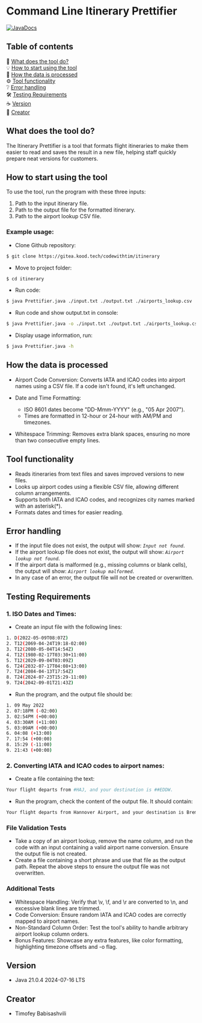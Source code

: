# Command Line Itinerary Prettifier

[![JavaDocs](https://img.shields.io/badge/JavaDocs-Reference-blue)](https://github.com/yourusername/itinerary-prettifier)

## Table of contents

🚀 [What does the tool do?](#what-does-the-tool-do)<br/>
💡 [How to start using the tool](#how-to-start-using-the-tool)<br/>
💾 [How the data is processed](#how-the-data-is-processed)<br/>
⚙️ [Tool functionality](#tool-functionality)<br/>
❔ [Error handling](#error-handling)<br/>
🛠️ [Testing Requirements](#testing-requirements)<br/>
☕ [Version](#version)<br/>
🤝 [Creator](#creator)

## What does the tool do?

The Itinerary Prettifier is a tool that formats flight itineraries to make them easier to read and saves the result in a new file, helping staff quickly prepare neat versions for customers.

## How to start using the tool

To use the tool, run the program with these three inputs:

1. Path to the input itinerary file.
2. Path to the output file for the formatted itinerary.
3. Path to the airport lookup CSV file.

### Example usage:

- Clone Github repository:

```bash
$ git clone https://gitea.kood.tech/codewithtim/itinerary
```

- Move to project folder:

```bash
$ cd itinerary
```

- Run code:

```bash
$ java Prettifier.java ./input.txt ./output.txt ./airports_lookup.csv
```

- Run code and show output.txt in console:

```bash
$ java Prettifier.java -o ./input.txt ./output.txt ./airports_lookup.csv
```

- Display usage information, run:

```bash
$ java Prettifier.java -h
```

## How the data is processed

- Airport Code Conversion: Converts IATA and ICAO codes into airport names using a CSV file. If a code isn't found, it's left unchanged.

- Date and Time Formatting:

  - ISO 8601 dates become "DD-Mmm-YYYY" (e.g., "05 Apr 2007").
  - Times are formatted in 12-hour or 24-hour with AM/PM and timezones.

- Whitespace Trimming: Removes extra blank spaces, ensuring no more than two consecutive empty lines.

## Tool functionality

- Reads itineraries from text files and saves improved versions to new files.
- Looks up airport codes using a flexible CSV file, allowing different column arrangements.
- Supports both IATA and ICAO codes, and recognizes city names marked with an asterisk(\*).
- Formats dates and times for easier reading.

## Error handling

- If the input file does not exist, the output will show: _`Input not found`_.
- If the airport lookup file does not exist, the output will show: _`Airport lookup not found`_.
- If the airport data is malformed (e.g., missing columns or blank cells), the output will show: _`Airport lookup malformed`_.
- In any case of an error, the output file will not be created or overwritten.

## Testing Requirements

### 1. **ISO Dates and Times**:

- Create an input file with the following lines:

```bash
1. D(2022-05-09T08:07Z)
2. T12(2069-04-24T19:18-02:00)
3. T12(2080-05-04T14:54Z)
4. T12(1980-02-17T03:30+11:00)
5. T12(2029-09-04T03:09Z)
6. T24(2032-07-17T04:08+13:00)
7. T24(2084-04-13T17:54Z)
8. T24(2024-07-23T15:29-11:00)
9. T24(2042-09-01T21:43Z)
```

- Run the program, and the output file should be:

```bash
1. 09 May 2022
2. 07:18PM (-02:00)
3. 02:54PM (+00:00)
4. 03:30AM (+11:00)
5. 03:09AM (+00:00)
6. 04:08 (+13:00)
7. 17:54 (+00:00)
8. 15:29 (-11:00)
9. 21:43 (+00:00)
```

### 2. **Converting IATA and ICAO codes to airport names**:

- Create a file containing the text:

```bash
Your flight departs from #HAJ, and your destination is ##EDDW.
```

- Run the program, check the content of the output file. It should contain:

```bash
Your flight departs from Hannover Airport, and your destination is Bremen Airport.
```

### File Validation Tests

- Take a copy of an airport lookup, remove the name column, and run the code with an input containing a valid airport name conversion. Ensure the output file is not created.
- Create a file containing a short phrase and use that file as the output path. Repeat the above steps to ensure the output file was not overwritten.

### Additional Tests

- Whitespace Handling: Verify that \v, \f, and \r are converted to \n, and excessive blank lines are trimmed.
- Code Conversion: Ensure random IATA and ICAO codes are correctly mapped to airport names.
- Non-Standard Column Order: Test the tool's ability to handle arbitrary airport lookup column orders.
- Bonus Features: Showcase any extra features, like color formatting, highlighting timezone offsets and -o flag.

## Version

- Java 21.0.4 2024-07-16 LTS

## Creator

- Timofey Babisashvili <br/>
